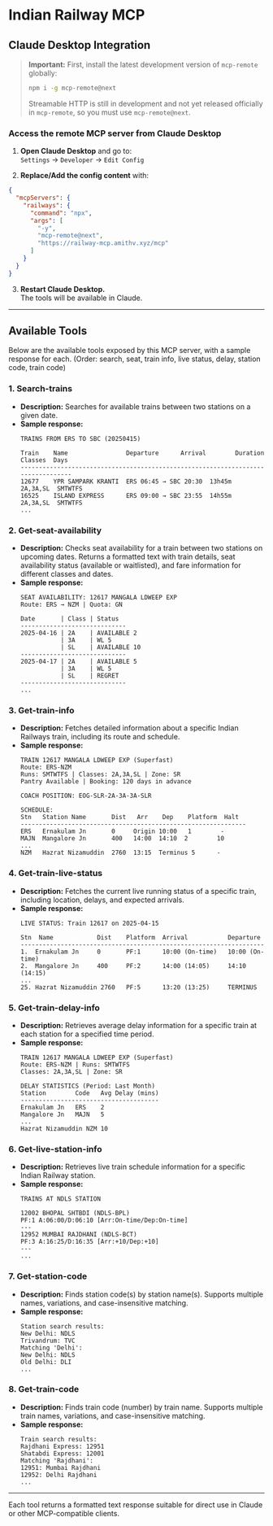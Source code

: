 # Indian Railway MCP



## Claude Desktop Integration

> **Important:**
> First, install the latest development version of `mcp-remote` globally:
>
> ```sh
> npm i -g mcp-remote@next
> ```
>
> Streamable HTTP is still in development and not yet released officially in `mcp-remote`, so you must use `mcp-remote@next`.


### Access the remote MCP server from Claude Desktop

1. **Open Claude Desktop** and go to:  
   `Settings` → `Developer` → `Edit Config`

2. **Replace/Add the config content** with:

```json
{
  "mcpServers": {
    "railways": {
      "command": "npx",
      "args": [
        "-y",
        "mcp-remote@next",
        "https://railway-mcp.amithv.xyz/mcp"
      ]
    }
  }
}
```

3. **Restart Claude Desktop.**  
The tools will be available in Claude.

---

## Available Tools

Below are the available tools exposed by this MCP server, with a sample response for each. (Order: search, seat, train info, live status, delay, station code, train code)

### 1. Search-trains
- **Description:** Searches for available trains between two stations on a given date.
- **Sample response:**
  ```
  TRAINS FROM ERS TO SBC (20250415)
  
  Train    Name                Departure      Arrival        Duration  Classes  Days
  ---------------------------------------------------------------------------------
  12677    YPR SAMPARK KRANTI  ERS 06:45 → SBC 20:30  13h45m  2A,3A,SL  SMTWTFS
  16525    ISLAND EXPRESS      ERS 09:00 → SBC 23:55  14h55m  2A,3A,SL  SMTWTFS
  ...
  ```

### 2. Get-seat-availability
- **Description:** Checks seat availability for a train between two stations on upcoming dates. Returns a formatted text with train details, seat availability status (available or waitlisted), and fare information for different classes and dates.
- **Sample response:**
  ```
  SEAT AVAILABILITY: 12617 MANGALA LDWEEP EXP
  Route: ERS → NZM | Quota: GN
  
  Date       | Class | Status
  -----------------------------
  2025-04-16 | 2A    | AVAILABLE 2
             | 3A    | WL 5
             | SL    | AVAILABLE 10
  -----------------------------
  2025-04-17 | 2A    | AVAILABLE 5
             | 3A    | WL 5
             | SL    | REGRET
  -----------------------------
  ...
  ```

### 3. Get-train-info
- **Description:** Fetches detailed information about a specific Indian Railways train, including its route and schedule.
- **Sample response:**
  ```
  TRAIN 12617 MANGALA LDWEEP EXP (Superfast)
  Route: ERS-NZM
  Runs: SMTWTFS | Classes: 2A,3A,SL | Zone: SR
  Pantry Available | Booking: 120 days in advance
  
  COACH POSITION: EOG-SLR-2A-3A-3A-SLR
  
  SCHEDULE:
  Stn   Station Name       Dist   Arr    Dep    Platform  Halt
  --------------------------------------------------------------
  ERS   Ernakulam Jn       0     Origin 10:00   1        -
  MAJN  Mangalore Jn       400   14:00  14:10  2        10
  ...
  NZM   Hazrat Nizamuddin  2760  13:15  Terminus 5      -
  ```

### 4. Get-train-live-status
- **Description:** Fetches the current live running status of a specific train, including location, delays, and expected arrivals.
- **Sample response:**
  ```
  LIVE STATUS: Train 12617 on 2025-04-15
  
  Stn  Name            Dist    Platform  Arrival           Departure
  -------------------------------------------------------------------
  1.  Ernakulam Jn     0       PF:1      10:00 (On-time)   10:00 (On-time)
  2.  Mangalore Jn     400     PF:2      14:00 (14:05)     14:10 (14:15)
  ...
  25. Hazrat Nizamuddin 2760   PF:5      13:20 (13:25)     TERMINUS
  ```

### 5. Get-train-delay-info
- **Description:** Retrieves average delay information for a specific train at each station for a specified time period.
- **Sample response:**
  ```
  TRAIN 12617 MANGALA LDWEEP EXP (Superfast)
  Route: ERS-NZM | Runs: SMTWTFS
  Classes: 2A,3A,SL | Zone: SR
  
  DELAY STATISTICS (Period: Last Month)
  Station        Code   Avg Delay (mins)
  --------------------------------------
  Ernakulam Jn   ERS    2
  Mangalore Jn   MAJN   5
  ...
  Hazrat Nizamuddin NZM 10
  ```

### 6. Get-live-station-info
- **Description:** Retrieves live train schedule information for a specific Indian Railway station.
- **Sample response:**
  ```
  TRAINS AT NDLS STATION
  
  12002 BHOPAL SHTBDI (NDLS-BPL)
  PF:1 A:06:00/D:06:10 [Arr:On-time/Dep:On-time]
  ---
  12952 MUMBAI RAJDHANI (NDLS-BCT)
  PF:3 A:16:25/D:16:35 [Arr:+10/Dep:+10]
  ---
  ...
  ```

### 7. Get-station-code
- **Description:** Finds station code(s) by station name(s). Supports multiple names, variations, and case-insensitive matching.
- **Sample response:**
  ```
  Station search results:
  New Delhi: NDLS
  Trivandrum: TVC
  Matching 'Delhi':
  New Delhi: NDLS
  Old Delhi: DLI
  ...
  ```

### 8. Get-train-code
- **Description:** Finds train code (number) by train name. Supports multiple train names, variations, and case-insensitive matching.
- **Sample response:**
  ```
  Train search results:
  Rajdhani Express: 12951
  Shatabdi Express: 12001
  Matching 'Rajdhani':
  12951: Mumbai Rajdhani
  12952: Delhi Rajdhani
  ...
  ```

---

Each tool returns a formatted text response suitable for direct use in Claude or other MCP-compatible clients.
